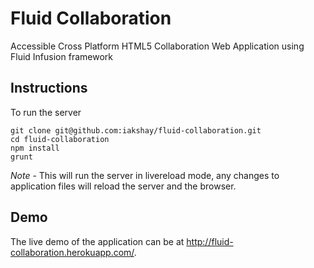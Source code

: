 # Fluid Collaboration

Accessible Cross Platform HTML5 Collaboration Web Application using Fluid Infusion framework

## Instructions
To run the server

    git clone git@github.com:iakshay/fluid-collaboration.git
    cd fluid-collaboration
    npm install
    grunt

*Note* - This will run the server in livereload mode, any changes to application files will reload the server and the browser.

## Demo
The live demo of the application can be at http://fluid-collaboration.herokuapp.com/.
